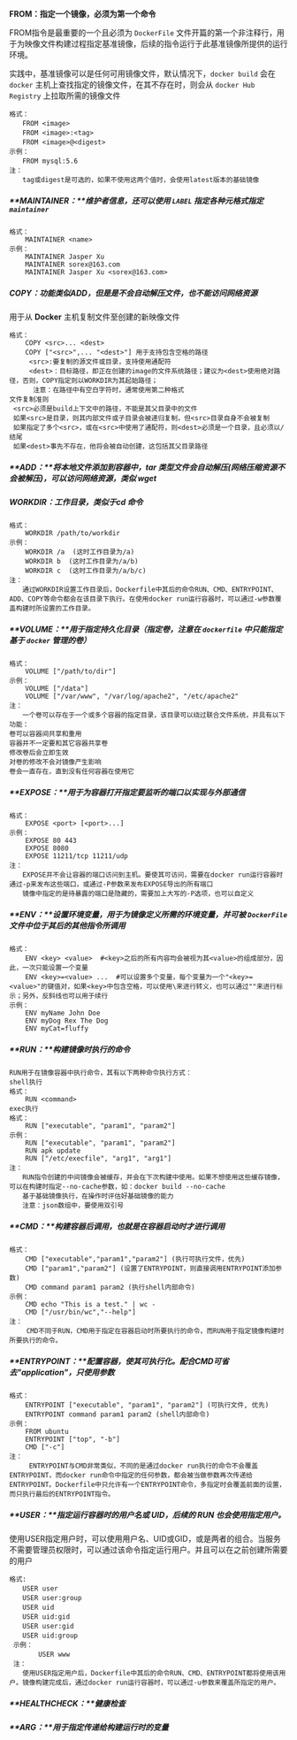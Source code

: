 **FROM：指定一个镜像，必须为第一个命令**

FROM指令是最重要的一个且必须为 `DockerFile` 文件开篇的第一个非注释行，用于为映像文件构建过程指定基准镜像，后续的指令运行于此基准镜像所提供的运行环境。

实践中，基准镜像可以是任何可用镜像文件，默认情况下，`docker build` 会在 `docker` 主机上查找指定的镜像文件，在其不存在时，则会从 `docker Hub Registry` 上拉取所需的镜像文件

```shell
格式：
　　FROM <image>
　　FROM <image>:<tag>
　　FROM <image>@<digest>
示例：
　　FROM mysql:5.6
注：
　　tag或digest是可选的，如果不使用这两个值时，会使用latest版本的基础镜像
```



##### **MAINTAINER：**维护者信息，还可以使用 `LABEL` 指定各种元格式指定 `maintainer`

```shell
格式：
    MAINTAINER <name>
示例：
    MAINTAINER Jasper Xu
    MAINTAINER sorex@163.com
    MAINTAINER Jasper Xu <sorex@163.com>
```



##### **COPY**：功能类似ADD，但是是不会自动解压文件，也不能访问网络资源

用于从 **Docker** 主机复制文件至创建的新映像文件

```shell
格式：
    COPY <src>... <dest>
    COPY ["<src>",... "<dest>"] 用于支持包含空格的路径
     <src>:要复制的源文件或目录，支持使用通配符
     <dest>：目标路径，即正在创建的image的文件系统路径；建议为<dest>使用绝对路径，否则，COPY指定则以WORKDIR为其起始路径；
      注意：在路径中有空白字符时，通常使用第二种格式
文件复制准则
 <src>必须是build上下文中的路径，不能是其父目录中的文件
 如果<src>是目录，则其内部文件或子目录会被递归复制，但<src>目录自身不会被复制
 如果指定了多个<src>，或在<src>中使用了通配符，则<dest>必须是一个目录，且必须以/结尾
 如果<dest>事先不存在，他将会被自动创建，这包括其父目录路径
```



##### **ADD：**将本地文件添加到容器中，**tar** 类型文件会自动解压(网络压缩资源不会被解压)，可以访问网络资源，类似 **wget**



##### **WORKDIR：**工作目录，类似于**cd** 命令

```shell
格式：
    WORKDIR /path/to/workdir
示例：
    WORKDIR /a  (这时工作目录为/a)
    WORKDIR b  (这时工作目录为/a/b)
    WORKDIR c  (这时工作目录为/a/b/c)
注：
　　通过WORKDIR设置工作目录后，Dockerfile中其后的命令RUN、CMD、ENTRYPOINT、ADD、COPY等命令都会在该目录下执行。在使用docker run运行容器时，可以通过-w参数覆盖构建时所设置的工作目录。
```



##### **VOLUME：**用于指定持久化目录（指定卷，注意在 `dockerfile` 中只能指定基于 `docker` 管理的卷）

```shell
格式：
    VOLUME ["/path/to/dir"]
示例：
    VOLUME ["/data"]
    VOLUME ["/var/www", "/var/log/apache2", "/etc/apache2"
注：
　　一个卷可以存在于一个或多个容器的指定目录，该目录可以绕过联合文件系统，并具有以下功能：
卷可以容器间共享和重用
容器并不一定要和其它容器共享卷
修改卷后会立即生效
对卷的修改不会对镜像产生影响
卷会一直存在，直到没有任何容器在使用它
```



##### **EXPOSE：**用于为容器打开指定要监听的端口以实现与外部通信

```shell
格式：
    EXPOSE <port> [<port>...]
示例：
    EXPOSE 80 443
    EXPOSE 8080
    EXPOSE 11211/tcp 11211/udp
注：
　　EXPOSE并不会让容器的端口访问到主机。要使其可访问，需要在docker run运行容器时通过-p来发布这些端口，或通过-P参数来发布EXPOSE导出的所有端口
　　镜像中指定的是待暴露的端口是隐藏的，需要加上大写的-P选项，也可以自定义
```



##### **ENV：**设置环境变量，用于为镜像定义所需的环境变量，并可被 `DockerFile` 文件中位于其后的其他指令所调用

```shell
格式：
    ENV <key> <value>  #<key>之后的所有内容均会被视为其<value>的组成部分，因此，一次只能设置一个变量
    ENV <key>=<value> ...  #可以设置多个变量，每个变量为一个"<key>=<value>"的键值对，如果<key>中包含空格，可以使用\来进行转义，也可以通过""来进行标示；另外，反斜线也可以用于续行
示例：
    ENV myName John Doe
    ENV myDog Rex The Dog
    ENV myCat=fluffy
```



##### **RUN：**构建镜像时执行的命令

```shell
RUN用于在镜像容器中执行命令，其有以下两种命令执行方式：
shell执行
格式：
    RUN <command>
exec执行
格式：
    RUN ["executable", "param1", "param2"]
示例：
    RUN ["executable", "param1", "param2"]
    RUN apk update
    RUN ["/etc/execfile", "arg1", "arg1"]
注：
　　RUN指令创建的中间镜像会被缓存，并会在下次构建中使用。如果不想使用这些缓存镜像，可以在构建时指定--no-cache参数，如：docker build --no-cache
　　基于基础镜像执行，在操作时评估好基础镜像的能力
　　注意：json数组中，要使用双引号
```



##### **CMD：**构建容器后调用，也就是在容器启动时才进行调用

```shell
格式：
    CMD ["executable","param1","param2"] (执行可执行文件，优先)
    CMD ["param1","param2"] (设置了ENTRYPOINT，则直接调用ENTRYPOINT添加参数)
    CMD command param1 param2 (执行shell内部命令)
示例：
    CMD echo "This is a test." | wc -
    CMD ["/usr/bin/wc","--help"]
注：
 　　CMD不同于RUN，CMD用于指定在容器启动时所要执行的命令，而RUN用于指定镜像构建时所要执行的命令。
```



##### **ENTRYPOINT：**配置容器，使其可执行化。配合CMD可省去"application"，只使用参数

```shell
格式：
    ENTRYPOINT ["executable", "param1", "param2"] (可执行文件, 优先)
    ENTRYPOINT command param1 param2 (shell内部命令)
示例：
    FROM ubuntu
    ENTRYPOINT ["top", "-b"]
    CMD ["-c"]
注：
　　　ENTRYPOINT与CMD非常类似，不同的是通过docker run执行的命令不会覆盖ENTRYPOINT，而docker run命令中指定的任何参数，都会被当做参数再次传递给ENTRYPOINT。Dockerfile中只允许有一个ENTRYPOINT命令，多指定时会覆盖前面的设置，而只执行最后的ENTRYPOINT指令。
```



##### **USER：**指定运行容器时的用户名或 UID，后续的 RUN 也会使用指定用户。

使用USER指定用户时，可以使用用户名、UID或GID，或是两者的组合。当服务不需要管理员权限时，可以通过该命令指定运行用户。并且可以在之前创建所需要的用户

```shell
格式:
　　USER user
　　USER user:group
　　USER uid
　　USER uid:gid
　　USER user:gid
　　USER uid:group
 示例：
    　　USER www
 注：
　　使用USER指定用户后，Dockerfile中其后的命令RUN、CMD、ENTRYPOINT都将使用该用户。镜像构建完成后，通过docker run运行容器时，可以通过-u参数来覆盖所指定的用户。
```



##### **HEALTHCHECK：**健康检查



##### **ARG：**用于指定传递给构建运行时的变量